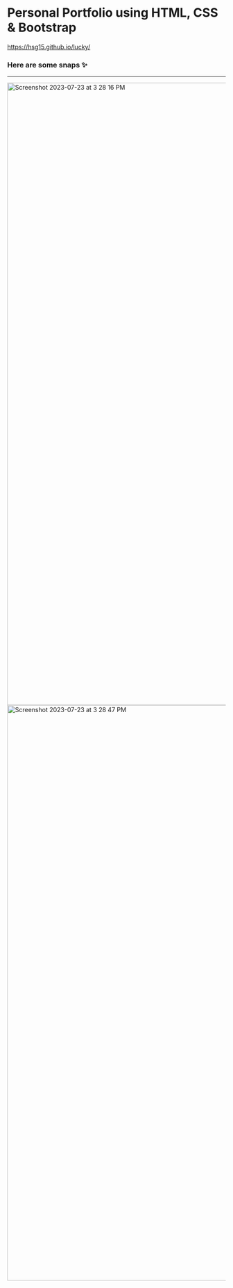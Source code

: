 # Personal Portfolio using HTML, CSS &amp; Bootstrap
<p><u>https://hsg15.github.io/lucky/</u></p>
<h3> Here are some snaps ✨ </h3>
<hr>
<img width="1432" alt="Screenshot 2023-07-23 at 3 28 16 PM" src="https://github.com/HSG15/lucky/assets/97149893/80bda9d3-cbe1-4a0c-92f5-61987ac24013">
<img width="1324" alt="Screenshot 2023-07-23 at 3 28 47 PM" src="https://github.com/HSG15/lucky/assets/97149893/80c10c62-b4bb-4b26-bf44-77b1a7e2371e">
